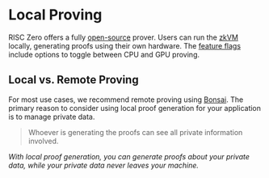 # Local Proving

RISC Zero offers a fully [open-source] prover.
Users can run the [zkVM] locally, generating proofs using their own hardware.
The [feature flags] include options to toggle between CPU and GPU proving.

## Local vs. Remote Proving

For most use cases, we recommend remote proving using [Bonsai].
The primary reason to consider using local proof generation for your application is to manage private data.

> Whoever is generating the proofs can see all private information involved.

_With local proof generation, you can generate proofs about your private data, while your private data never leaves your machine._

[Bonsai]: ./remote-proving.md
[feature flags]: https://github.com/risc0/risc0#feature-flags
[open-source]: https://risczero.com/news/open-source
[zkVM]: ../zkvm/zkvm-overview.md
